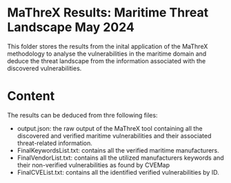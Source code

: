 # MaThreX Results: Maritime Threat Landscape May 2024
This folder stores the results from the inital application of the MaThreX methodology to analyse the vulnerabilities in the maritime domain and deduce the threat landscape from the information associated with the discovered vulnerabilities.

# Content
The results can be deduced from thre following files:
- output.json: the raw output of the MaThreX tool containing all the discovered and verified maritime vulnerabilities and their associated threat-related information.
- FinalKeywordsList.txt: contains all the verified maritime manufacturers.
- FinalVendorList.txt: contains all the utilized manufacturers keywords and their non-verified vulnerabilities as found by CVEMap
- FinalCVEList.txt: contains all the identified verified vulnerabilities by ID. 
